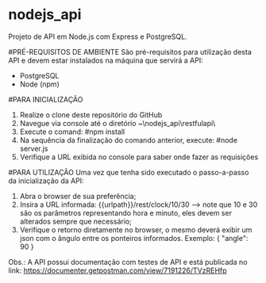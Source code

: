 # nodejs_api
Projeto de API em Node.js com Express e PostgreSQL.

#PRÉ-REQUISITOS DE AMBIENTE
São pré-requisitos para utilização desta API e devem estar instalados na máquina que servirá a API:
- PostgreSQL
- Node (npm)

#PARA INICIALIZAÇÃO
1. Realize o clone deste repositório do GitHub
2. Navegue via console até o diretório ~\nodejs_api\restfulapi\
3. Execute o comand: #npm install
4. Na sequência da finalização do comando anterior, execute: #node server.js
5. Verifique a URL exibida no console para saber onde fazer as requisições

#PARA UTILIZAÇÃO
Uma vez que tenha sido executado o passo-a-passo da inicialização da API:
1. Abra o browser de sua preferência;
2. Insira a URL informada: {{urlpath}}/rest/clock/10/30 --> note que 10 e 30 são os parâmetros representando hora e minuto, eles devem ser alterados sempre que necessário;
3. Verifique o retorno diretamente no browser, o mesmo deverá exibir um json com o ângulo entre os ponteiros informados. Exemplo:
{
  "angle": 90
}

Obs.: A API possui documentação com testes de API e está publicada no link: https://documenter.getpostman.com/view/7191226/TVzREHfp
